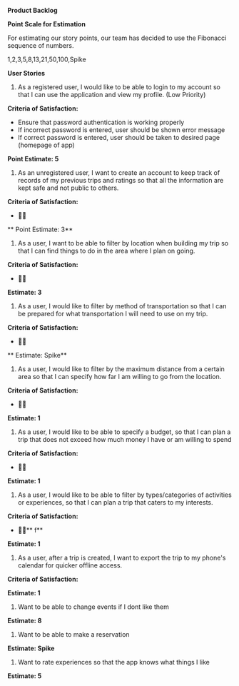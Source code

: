 **Product Backlog**

**Point Scale for Estimation**

For estimating our story points, our team has decided to use the Fibonacci sequence of numbers.

1,2,3,5,8,13,21,50,100,Spike

**User Stories**

1. As a registered user, I would like to be able to login to my account so that I can use the application and view my profile. (Low Priority)

**Criteria of Satisfaction:**

-  Ensure that password authentication is working properly
-  If incorrect password is entered, user should be shown error message
- If correct password is entered, user should be taken to desired page (homepage of app)

**Point Estimate:  5**

1. As an unregistered user, I want to create an account to keep track of records of my previous trips and ratings so that all the information are kept safe and not public to others.

**Criteria of Satisfaction:**

- ****

**        Point Estimate: 3**

1. As a user, I want to be able to filter by location when building my trip so that I can find things to do in the area where I plan on going.

**Criteria of Satisfaction:**

- ****

**Estimate: 3**

1. As a user, I would like to filter by method of transportation so that I can be prepared for what transportation I will need to use on my trip.

**Criteria of Satisfaction:**

- ****

**        Estimate: Spike**

1. As a user, I would like to filter by the maximum distance from a certain area so that I can specify how far I am willing to go from the location.

**Criteria of Satisfaction:**

- ****

**Estimate: 1**

1. As a user, I would like to be able to specify a budget, so that I can plan a trip that does not exceed how much money I have or am willing to spend

**Criteria of Satisfaction:**

- ****

**Estimate: 1**

1. As a user, I would like to be able to filter by types/categories of activities or experiences, so that I can plan a trip that caters to my interests.

**Criteria of Satisfaction:**

- ****** f**

**Estimate: 1**

1. As a user, after a trip is created, I want to export the trip to my phone&#39;s calendar for quicker offline access.

**Criteria of Satisfaction:**

**Estimate: 1**

1. Want to be able to change events if I dont like them

**Estimate: 8**

1. Want to be able to make a reservation

**Estimate: Spike**

1. Want to rate experiences so that the app knows what things I like

**Estimate: 5**
